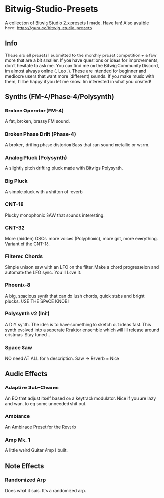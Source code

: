 # Bitwig-Studio-Presets
A collection of Bitwig Studio 2.x presets I made. Have fun!
Also avalible here: https://gum.co/bitwig-studio-presets

## Info
These are all presets I submitted to the monthly preset competition + a few more that are a bit smaller. If you have questions or ideas for improvements, don´t hesitate to ask me. You can find me on the Bitwig Community Discord, im almost always online (. Leo .).
These are intended for beginner and mediocre users that want more (different) sounds. 
If you make music with them, I´ll be happy if you let me know. Im interested in what you created!



## Synths (FM-4/Phase-4/Polysynth)
### Broken Operator (FM-4)
A fat, broken, brassy FM sound.

### Broken Phase Drift (Phase-4)
A broken, drifing phase distorion Bass that can sound metallic or warm.

### Analog Pluck (Polysynth)
A slightly pitch drifting pluck made with Bitwigs Polysynth.

### Big Pluck
A simple pluck with a shitton of reverb

### CNT-18
Plucky monophonic SAW that sounds interesting.

### CNT-32
More (hidden) OSCs, more voices (Polyphonic), more grit, more everything. Variant of the CNT-18. 

### Filtered Chords
Simple unison saw with an LFO on the filter. Make a chord progresseion and automate the LFO sync. You´ll Love it.

### Phoenix-8
A big, spacious synth that can do lush chords, quick stabs and bright plucks. USE THE SPACE KNOB!

### Polysynth v2 (Init)
A DIY synth. The idea is to have something to sketch out ideas fast. This synth evolved into a seperate Reaktor ensemble which will Ill release around cristmas. Stay tuned...

### Space Saw
NO need AT ALL for a description. Saw -> Reverb = Nice



## Audio Effects
### Adaptive Sub-Cleaner
An EQ that adjust itself based on a keytrack modulator. Nice if you are lazy and want to eq some unneeded shit out.

### Ambiance
An Ambinace Preset for the Reverb

### Amp Mk. 1
A little weird Guitar Amp I built.

## Note Effects
### Randomized Arp
Does what it sais. It´s a randomized arp.
